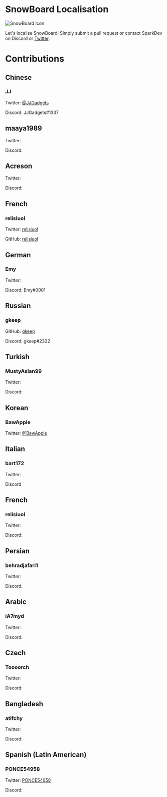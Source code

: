 # SnowBoard Localisation
![SnowBoard Icon](https://i.imgur.com/du1jZL7.png)

Let's localise SnowBoard!
Simply submit a pull request or contact SparkDev on Discord or [Twitter][ST].

# Contributions

## Chinese
### JJ
Twitter: [@JJGadgets][JJT]

Discord: JJGadgets#1337

## maaya1989
Twitter:

Discord:

## Acreson
Twitter: 

Discord:

## French
### relisiuol
Twitter: [relisiuol](https://twitter.com/relisiuol)

GitHub: [relisiuol](https://github.com/relisiuol)

## German
### Emy
Twitter:

Discord: Emy#0001

## Russian
### gkeep
GitHub: [gkeep](https://github.com/gkeep)

Discord: gkeep#2332

## Turkish
### MustyAslan99
Twitter:

Discord:

## Korean
### BawAppie
Twitter: [@BawAppie](https://tiwtter.com/BawAppie)


## Italian
### bart172
Twitter:

Discord

## French
### relisiuol
Twitter: 

Discord:

## Persian
### behradjafari1
Twitter: 

Discord:

## Arabic
### iA7myd
Twitter: 

Discord:

## Czech
### Toooorch
Twitter: 

Discord:

## Bangladesh
### atifchy
Twitter: 

Discord:

## Spanish (Latin American)
### PONCE54958
Twitter: [PONCE54958](https://twitter.com/PONCE54958)

Discord:

[ST]: https://twitter.com/SparkDev_ "Spark's Twitter"
[JJT]: https://twitter.com/JJGadgets "JJ's Twitter"
[PONCE54958]: https://twitter.com/PONCE54958 "PONCE54958's Twitter"